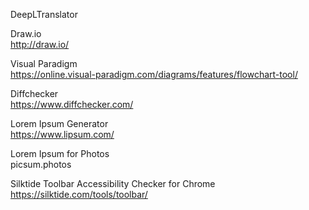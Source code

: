 DeepLTranslator <br>

Draw.io <br>
http://draw.io/

Visual Paradigm<br>
https://online.visual-paradigm.com/diagrams/features/flowchart-tool/

Diffchecker<br>
https://www.diffchecker.com/

Lorem Ipsum Generator<br>
https://www.lipsum.com/

Lorem Ipsum for Photos<br/>
picsum.photos

Silktide Toolbar Accessibility Checker for Chrome<br/>
https://silktide.com/tools/toolbar/
